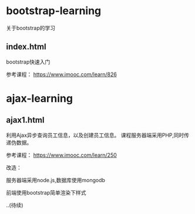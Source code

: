 # bootstrap-learning

关于bootstrap的学习

index.html
-----------
bootstrap快速入门

参考课程： https://www.imooc.com/learn/826


# ajax-learning

ajax1.html
-----------
利用Ajax异步查询员工信息，以及创建员工信息。
课程服务器端采用PHP,同时传递伪数据。

参考课程： https://www.imooc.com/learn/250

改造：

服务器端采用node.js,数据库使用mongodb

前端使用bootstrap简单渲染下样式

..(待续)